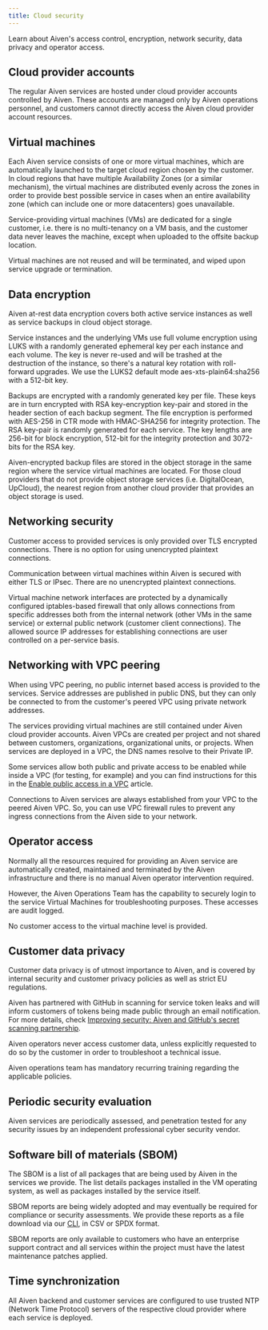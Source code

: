 ```yaml
---
title: Cloud security
---
```


Learn about Aiven's access control, encryption, network security, data
privacy and operator access.

## Cloud provider accounts

The regular Aiven services are hosted under cloud provider accounts
controlled by Aiven. These accounts are managed only by Aiven operations
personnel, and customers cannot directly access the Aiven cloud provider
account resources.

## Virtual machines

Each Aiven service consists of one or more virtual machines, which are
automatically launched to the target cloud region chosen by the
customer. In cloud regions that have multiple Availability Zones (or a
similar mechanism), the virtual machines are distributed evenly across
the zones in order to provide best possible service in cases when an
entire availability zone (which can include one or more datacenters)
goes unavailable.

Service-providing virtual machines (VMs) are dedicated for a single
customer, i.e. there is no multi-tenancy on a VM basis, and the customer
data never leaves the machine, except when uploaded to the offsite
backup location.

Virtual machines are not reused and will be terminated, and wiped upon
service upgrade or termination.

## Data encryption

Aiven at-rest data encryption covers both active service instances as
well as service backups in cloud object storage.

Service instances and the underlying VMs use full volume encryption
using LUKS with a randomly generated ephemeral key per each instance and
each volume. The key is never re-used and will be trashed at the
destruction of the instance, so there's a natural key rotation with
roll-forward upgrades. We use the LUKS2 default mode
aes-xts-plain64:sha256 with a 512-bit key.

Backups are encrypted with a randomly generated key per file. These keys
are in turn encrypted with RSA key-encryption key-pair and stored in the
header section of each backup segment. The file encryption is performed
with AES-256 in CTR mode with HMAC-SHA256 for integrity protection. The
RSA key-pair is randomly generated for each service. The key lengths are
256-bit for block encryption, 512-bit for the integrity protection and
3072-bits for the RSA key.

Aiven-encrypted backup files are stored in the object storage in the
same region where the service virtual machines are located. For those
cloud providers that do not provide object storage services (i.e.
DigitalOcean, UpCloud), the nearest region from another cloud provider
that provides an object storage is used.

## Networking security

Customer access to provided services is only provided over TLS encrypted
connections. There is no option for using unencrypted plaintext
connections.

Communication between virtual machines within Aiven is secured with
either TLS or IPsec. There are no unencrypted plaintext connections.

Virtual machine network interfaces are protected by a dynamically
configured iptables-based firewall that only allows connections from
specific addresses both from the internal network (other VMs in the same
service) or external public network (customer client connections). The
allowed source IP addresses for establishing connections are user
controlled on a per-service basis.

## Networking with VPC peering

When using VPC peering, no public internet based access is provided to
the services. Service addresses are published in public DNS, but they
can only be connected to from the customer's peered VPC using private
network addresses.

The services providing virtual machines are still contained under Aiven
cloud provider accounts. Aiven VPCs are created per project and not
shared between customers, organizations, organizational units, or
projects. When services are deployed in a VPC, the DNS names resolve to
their Private IP.

Some services allow both public and private access to be enabled while
inside a VPC (for testing, for example) and you can find instructions
for this in the
[Enable public access in a VPC](/docs/platform/howto/public-access-in-vpc) article.

Connections to Aiven services are always established from your VPC to
the peered Aiven VPC. So, you can use VPC firewall rules to prevent any
ingress connections from the Aiven side to your network.

## Operator access

Normally all the resources required for providing an Aiven service are
automatically created, maintained and terminated by the Aiven
infrastructure and there is no manual Aiven operator intervention
required.

However, the Aiven Operations Team has the capability to securely login
to the service Virtual Machines for troubleshooting purposes. These
accesses are audit logged.

No customer access to the virtual machine level is provided.

## Customer data privacy

Customer data privacy is of utmost importance to Aiven, and is covered
by internal security and customer privacy policies as well as strict EU
regulations.

Aiven has partnered with GitHub in scanning for service token leaks and
will inform customers of tokens being made public through an email
notification. For more details, check [Improving security: Aiven and
GitHub's secret scanning
partnership](https://aiven.io/blog/aiven-and-github's-secret-scanning-partnership).

Aiven operators never access customer data, unless explicitly requested
to do so by the customer in order to troubleshoot a technical issue.

Aiven operations team has mandatory recurring training regarding the
applicable policies.

## Periodic security evaluation

Aiven services are periodically assessed, and penetration tested for any
security issues by an independent professional cyber security vendor.

## Software bill of materials (SBOM)

The SBOM is a list of all packages that are being used by Aiven in the
services we provide. The list details packages installed in the VM
operating system, as well as packages installed by the service itself.

SBOM reports are being widely adopted and may eventually be required for
compliance or security assessments. We provide these reports as a file
download via our [CLI](/docs/tools/cli/project), in CSV or SPDX format.

SBOM reports are only available to customers who have an enterprise
support contract and all services within the project must have the
latest maintenance patches applied.

## Time synchronization

All Aiven backend and customer services are configured to use trusted
NTP (Network Time Protocol) servers of the respective cloud provider
where each service is deployed.
